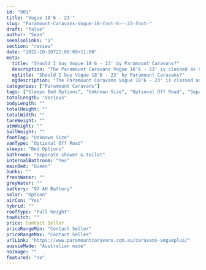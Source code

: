 ```yaml
---
id: "901"
title: "Vogue 18'6 - 23'"
slug: "Paramount-Caravans-Vogue-18-foot-6---23-foot-"
draft: "false"
author: "Sean"
seealsolinks: "1"
section: "review"
date: "2022-10-10T22:00:09+11:00"
meta:
  title: "Should I buy Vogue 18'6 - 23' by Paramount Caravans?"
  description: "The Paramount Caravans Vogue 18'6 - 23' is classed as Optional Off Road, and sleeps Bed Options people. It is Australian made and comes in at Unknown Size. It generally has Separate shower & toilet."
  ogtitle: "Should I buy Vogue 18'6 - 23' by Paramount Caravans?"
  ogdescription: "The Paramount Caravans Vogue 18'6 - 23' is classed as Optional Off Road, and sleeps Bed Options people. It is Australian made and comes in at Unknown Size. It generally has Separate shower & toilet."
categories: ["Paramount Caravans"]
tags: ["Sleeps Bed Options", "Unknown Size", "Optional Off Road", "Separate shower & toilet", "Full height", "Price Unknown", "Australian made"]
totalLength: "Various"
bodyLength: ""
totalHeight: ""
totalWidth: ""
tareWeight: ""
atmWeight: ""
ballWeight: ""
footTag: "Unknown Size"
vanType: "Optional Off Road"
sleeps: "Bed Options"
bathroom: "Separate shower & toilet"
internalBathroom: "Yes"
mainBed: "Queen"
bunks: ""
freshWater: ""
greyWater: ""
battery: "97 AH Battery"
solar: "Option"
airCon: "Yes"
hybrid: ""
roofType: "Full height"
towHitch: ""
price: Contact Seller
priceRangeMin: "Contact Seller"
priceRangeMax: "Contact Seller"
urlLink: "https://www.paramountcaravans.com.au/caravans-vogueplus/"
aussieMade: "Australian made"
noImage: ""
featured: "no"
---
```

